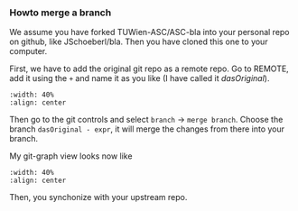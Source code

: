 ### Howto merge a branch

We assume you have forked TUWien-ASC/ASC-bla into your personal repo on github, like JSchoeberl/bla. Then you have cloned this one to your computer.


First, we have to add the original git repo as a remote repo. Go to REMOTE, add it using the `+` and name it as you like (I have called it *dasOriginal*).



```{image} AddRemote.png
:width: 40%
:align: center
```

Then go to the git controls and select `branch` -> `merge branch`. Choose the branch `dasOriginal - expr`, it will merge the changes from there into your branch.

My git-graph view looks now like

```{image} GitGraph.png
:width: 40%
:align: center
```

Then, you synchonize with your upstream repo.




